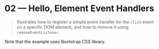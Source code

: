 # 02 &mdash; Hello, Element Event Handlers
> Illustrates how to register a simple event handler for the `click` event on a specific DOM element, and how to remove it using `removeEventListener`.

Note that the example uses Bootstrap CSS library.

